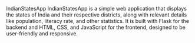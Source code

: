 IndianStatesApp
IndianStatesApp is a simple web application that displays the states of India and their respective districts, along with relevant details like population, literacy rate, and other statistics. It is built with Flask for the backend and HTML, CSS, and JavaScript for the frontend, designed to be user-friendly and responsive.
